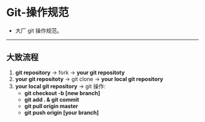 # Git-操作规范

- 大厂 git 操作规范。

---

## 大致流程

1. **git repository** -> fork -> **your git repositoty**
2. **your git repositoty** -> git clone -> **your local git repository**
3. **your local git repository** -> git 操作:
   - **git checkout -b [new branch]**
   - **git add . & git commit**
   - **git pull origin master**
   - **git push origin [your branch]**
